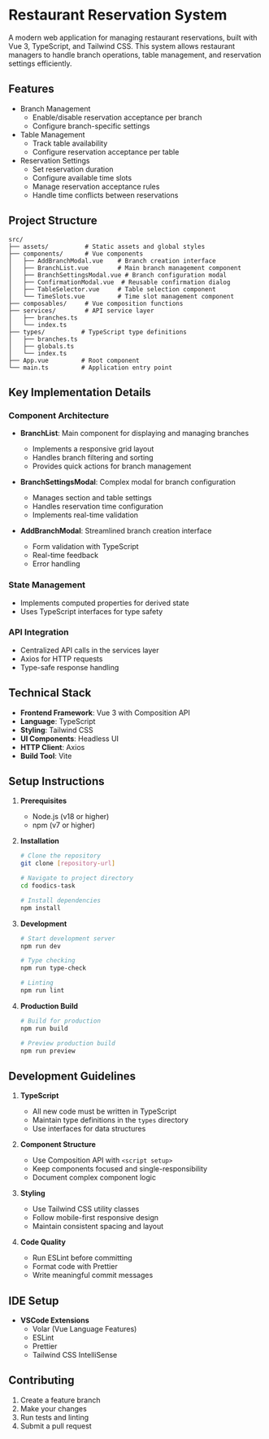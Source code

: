# Restaurant Reservation System

A modern web application for managing restaurant reservations, built with Vue 3, TypeScript, and Tailwind CSS. This system allows restaurant managers to handle branch operations, table management, and reservation settings efficiently.

## Features

- Branch Management
  - Enable/disable reservation acceptance per branch
  - Configure branch-specific settings
- Table Management
  - Track table availability
  - Configure reservation acceptance per table
- Reservation Settings
  - Set reservation duration
  - Configure available time slots
  - Manage reservation acceptance rules
  - Handle time conflicts between reservations

## Project Structure

```
src/
├── assets/          # Static assets and global styles
├── components/      # Vue components
│   ├── AddBranchModal.vue    # Branch creation interface
│   ├── BranchList.vue        # Main branch management component
│   ├── BranchSettingsModal.vue # Branch configuration modal
│   ├── ConfirmationModal.vue  # Reusable confirmation dialog
│   ├── TableSelector.vue     # Table selection component
│   └── TimeSlots.vue         # Time slot management component
├── composables/     # Vue composition functions
├── services/        # API service layer
│   ├── branches.ts
│   └── index.ts
├── types/          # TypeScript type definitions
│   ├── branches.ts
│   ├── globals.ts
│   └── index.ts
├── App.vue         # Root component
└── main.ts         # Application entry point
```

## Key Implementation Details

### Component Architecture

- **BranchList**: Main component for displaying and managing branches

  - Implements a responsive grid layout
  - Handles branch filtering and sorting
  - Provides quick actions for branch management

- **BranchSettingsModal**: Complex modal for branch configuration

  - Manages section and table settings
  - Handles reservation time configuration
  - Implements real-time validation

- **AddBranchModal**: Streamlined branch creation interface
  - Form validation with TypeScript
  - Real-time feedback
  - Error handling

### State Management

- Implements computed properties for derived state
- Uses TypeScript interfaces for type safety

### API Integration

- Centralized API calls in the services layer
- Axios for HTTP requests
- Type-safe response handling

## Technical Stack

- **Frontend Framework**: Vue 3 with Composition API
- **Language**: TypeScript
- **Styling**: Tailwind CSS
- **UI Components**: Headless UI
- **HTTP Client**: Axios
- **Build Tool**: Vite

## Setup Instructions

1. **Prerequisites**

   - Node.js (v18 or higher)
   - npm (v7 or higher)

2. **Installation**

   ```sh
   # Clone the repository
   git clone [repository-url]

   # Navigate to project directory
   cd foodics-task

   # Install dependencies
   npm install
   ```

3. **Development**

   ```sh
   # Start development server
   npm run dev

   # Type checking
   npm run type-check

   # Linting
   npm run lint
   ```

4. **Production Build**

   ```sh
   # Build for production
   npm run build

   # Preview production build
   npm run preview
   ```

## Development Guidelines

1. **TypeScript**

   - All new code must be written in TypeScript
   - Maintain type definitions in the `types` directory
   - Use interfaces for data structures

2. **Component Structure**

   - Use Composition API with `<script setup>`
   - Keep components focused and single-responsibility
   - Document complex component logic

3. **Styling**

   - Use Tailwind CSS utility classes
   - Follow mobile-first responsive design
   - Maintain consistent spacing and layout

4. **Code Quality**
   - Run ESLint before committing
   - Format code with Prettier
   - Write meaningful commit messages

## IDE Setup

- **VSCode Extensions**
  - Volar (Vue Language Features)
  - ESLint
  - Prettier
  - Tailwind CSS IntelliSense

## Contributing

1. Create a feature branch
2. Make your changes
3. Run tests and linting
4. Submit a pull request
